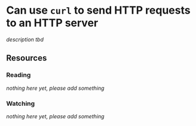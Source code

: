 # Can use `curl` to send HTTP requests to an HTTP server
_description tbd_
## Resources
### Reading
_nothing here yet, please add something_
### Watching
_nothing here yet, please add something_
